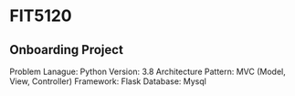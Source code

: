 # FIT5120

## Onboarding Project

Problem Lanague: Python
Version: 3.8
Architecture Pattern: MVC (Model, View, Controller)
Framework: Flask
Database: Mysql

